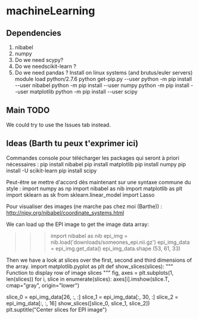 # machineLearning

## Dependencies

1. nibabel
2. numpy
3. Do we need scypy?
4. Do we needscikit-learn ?
5. Do we need pandas ?
Install on linux systems (and brutus/euler servers)
module load python/2.7.6
python get-pip.py --user
python -m pip install --user nibabel
python -m pip install --user numpy
python -m pip install --user matplotlib
python -m pip install --user scipy



## Main TODO 
We could try to use the Issues tab instead.

## Ideas (Barth tu peux t'exprimer ici)

Commandes console pour télécharger les packages qui seront à priori nécessaires :
pip install nibabel
pip install matplotlib
pip install numpy
pip install -U scikit-learn
pip install scipy

Peut-être se mettre d'accord dès maintenant sur une syntaxe commune du style :
import numpy as np
import nibabel as nib
import matplotlib as plt
import sklearn as sk
from sklearn.linear_model import Lasso

Pour visualiser des images (ne marche pas chez moi (Barthe)) :
http://nipy.org/nibabel/coordinate_systems.html

We can load up the EPI image to get the image data array:
>>> import nibabel as nib
>>> epi_img = nib.load('downloads/someones_epi.nii.gz')
>>> epi_img_data = epi_img.get_data()
>>> epi_img_data.shape
(53, 61, 33)

Then we have a look at slices over the first, second and third dimensions of the array.
import matplotlib.pyplot as plt
def show_slices(slices):
   """ Function to display row of image slices """
   fig, axes = plt.subplots(1, len(slices))
   for i, slice in enumerate(slices):
       axes[i].imshow(slice.T, cmap="gray", origin="lower")

slice_0 = epi_img_data[26, :, :]
slice_1 = epi_img_data[:, 30, :]
slice_2 = epi_img_data[:, :, 16]
show_slices([slice_0, slice_1, slice_2])
plt.suptitle("Center slices for EPI image")  
